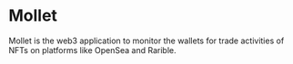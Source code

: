 # Mollet
Mollet is the web3 application to monitor the wallets for trade activities of NFTs on platforms like OpenSea and Rarible.

